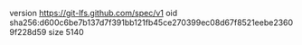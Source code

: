 version https://git-lfs.github.com/spec/v1
oid sha256:d600c6be7b137d7f391bb121fb45ce270399ec08d67f8521eebe23609f228d59
size 5140
